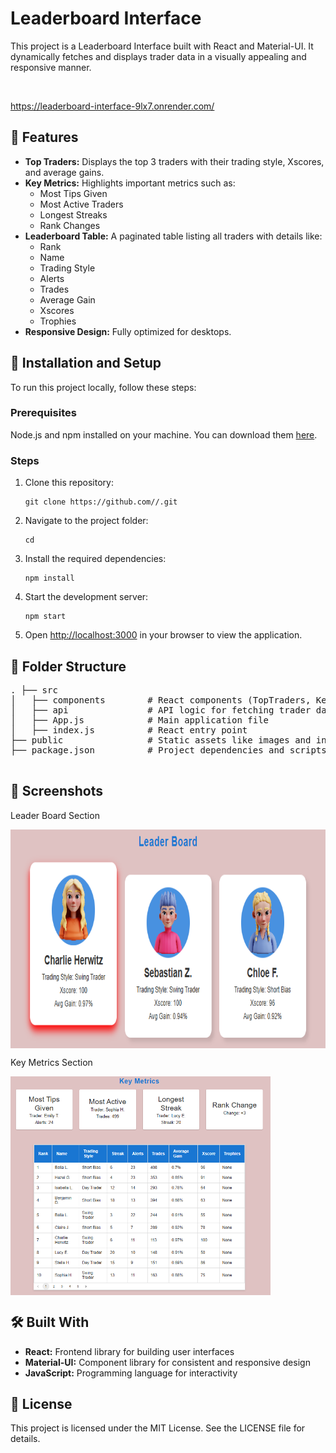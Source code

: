 <h1>Leaderboard Interface</h1>
    <p>This project is a Leaderboard Interface built with React and Material-UI. It dynamically fetches and displays trader data in a visually appealing and responsive manner.</p><br>

https://leaderboard-interface-9lx7.onrender.com/

<h2>🌟 Features</h2>
    <ul>
        <li><strong>Top Traders:</strong> Displays the top 3 traders with their trading style, Xscores, and average gains.</li>
        <li><strong>Key Metrics:</strong> Highlights important metrics such as:
            <ul>
                <li>Most Tips Given</li>
                <li>Most Active Traders</li>
                <li>Longest Streaks</li>
                <li>Rank Changes</li>
            </ul>
        </li>
        <li><strong>Leaderboard Table:</strong> A paginated table listing all traders with details like:
            <ul>
                <li>Rank</li>
                <li>Name</li>
                <li>Trading Style</li>
                <li>Alerts</li>
                <li>Trades</li>
                <li>Average Gain</li>
                <li>Xscores</li>
                <li>Trophies</li>
            </ul>
        </li>
        <li><strong>Responsive Design:</strong> Fully optimized for desktops.</li>
    </ul>

<h2>🚀 Installation and Setup</h2>
    <p>To run this project locally, follow these steps:</p>
    <h3>Prerequisites</h3>
    <p>Node.js and npm installed on your machine. You can download them <a href="https://nodejs.org/en/" target="_blank">here</a>.</p>

<h3>Steps</h3>
    <ol>
        <li>Clone this repository:
            <pre><code>git clone https://github.com//.git</code></pre>
        </li>
        <li>Navigate to the project folder:
            <pre><code>cd</code></pre>
        </li>
        <li>Install the required dependencies:
            <pre><code>npm install</code></pre>
        </li>
        <li>Start the development server:
            <pre><code>npm start</code></pre>
        </li>
        <li>Open <a href="http://localhost:3000" target="_blank">http://localhost:3000</a> in your browser to view the application.</li>
    </ol>

  <h2>📂 Folder Structure</h2>
    <pre>
. ├── src
│   ├── components        # React components (TopTraders, KeyMetrics, LeaderboardTable)
│   ├── api               # API logic for fetching trader data
│   ├── App.js            # Main application file
│   ├── index.js          # React entry point
├── public                # Static assets like images and index.html
├── package.json          # Project dependencies and scripts
    </pre>

  <h2>📸 Screenshots</h2>
    <p>Leader Board Section </p>
   <p><img src="https://github.com/Tanmay-Saxena10/Leaderboard-interface/blob/master/image.png" align="center" height="350">


  <p>Key Metrics Section </p>
    <p><img src="https://github.com/Tanmay-Saxena10/Leaderboard-interface/blob/master/image-1.png" align="center" height="350">

  <h2>🛠️ Built With</h2>
    <ul>
        <li><strong>React:</strong> Frontend library for building user interfaces</li>
        <li><strong>Material-UI:</strong> Component library for consistent and responsive design</li>
        <li><strong>JavaScript:</strong> Programming language for interactivity</li>
    </ul>

  <h2>📝 License</h2>
    <p>This project is licensed under the MIT License. See the LICENSE file for details.</p>
